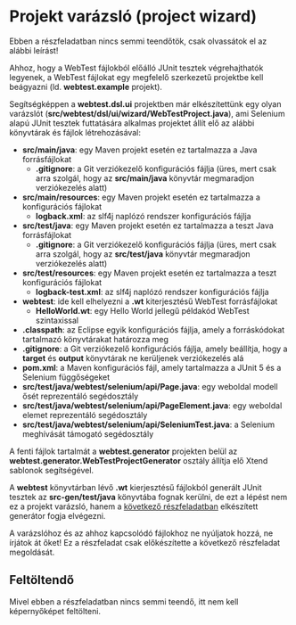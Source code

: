 # Projekt varázsló (project wizard)

Ebben a részfeladatban nincs semmi teendőtök, csak olvassátok el az alábbi leírást!

Ahhoz, hogy a WebTest fájlokból előálló JUnit tesztek végrehajthatók legyenek, a WebTest fájlokat egy megfelelő szerkezetű projektbe kell beágyazni (ld. **webtest.example** projekt).

Segítségképpen a **webtest.dsl.ui** projektben már elkészítettünk egy olyan varázslót (**src/webtest/dsl/ui/wizard/WebTestProject.java**), ami Selenium alapú JUnit tesztek futtatására alkalmas projektet állít elő az alábbi könyvtárak és fájlok létrehozásával:

* **src/main/java**: egy Maven projekt esetén ez tartalmazza a Java forrásfájlokat
  * **.gitignore**: a Git verziókezelő konfigurációs fájlja (üres, mert csak arra szolgál, hogy az **src/main/java** könyvtár megmaradjon verziókezelés alatt)
* **src/main/resources**: egy Maven projekt esetén ez tartalmazza a konfigurációs fájlokat
  * **logback.xml**: az slf4j naplózó rendszer konfigurációs fájlja
* **src/test/java**: egy Maven projekt esetén ez tartalmazza a teszt Java forrásfájlokat
  * **.gitignore**: a Git verziókezelő konfigurációs fájlja (üres, mert csak arra szolgál, hogy az **src/test/java** könyvtár megmaradjon verziókezelés alatt)
* **src/test/resources**: egy Maven projekt esetén ez tartalmazza a teszt konfigurációs fájlokat
  * **logback-test.xml**: az slf4j naplózó rendszer konfigurációs fájlja
* **webtest**: ide kell elhelyezni a **.wt** kiterjesztésű WebTest forrásfájlokat
  * **HelloWorld.wt**: egy Hello World jellegű példakód WebTest szintaxissal
* **.classpath**: az Eclipse egyik konfigurációs fájlja, amely a forráskódokat tartalmazó könyvtárakat határozza meg
* **.gitignore**: a Git verziókezelő konfigurációs fájlja, amely beállítja, hogy a **target** és **output** könyvtárak ne kerüljenek verziókezelés alá
* **pom.xml**: a Maven konfigurációs fájl, amely tartalmazza a JUnit 5 és a Selenium függőségeket
* **src/test/java/webtest/selenium/api/Page.java**: egy weboldal modell ősét reprezentáló segédosztály
* **src/test/java/webtest/selenium/api/PageElement.java**: egy weboldal elemet reprezentáló segédosztály
* **src/test/java/webtest/selenium/api/SeleniumTest.java**: a Selenium meghívását támogató segédosztály

A fenti fájlok tartalmát a **webtest.generator** projekten belül az **webtest.generator.WebTestProjectGenerator** osztály állítja elő Xtend sablonok segítségével.

A **webtest** könyvtárban lévő **.wt** kierjesztésű fájlokból generált JUnit tesztek az **src-gen/test/java** könyvtába fognak kerülni, de ezt a lépést nem ez a projekt varázsló, hanem a [következő részfeladatban](TaskCodeGeneration.md) elkészített generátor fogja elvégezni.

A varázslóhoz és az ahhoz kapcsolódó fájlokhoz ne nyúljatok hozzá, ne írjátok át őket! Ez a részfeladat csak előkészítette a következő részfeladat megoldását.

## Feltöltendő

Mivel ebben a részfeladatban nincs semmi teendő, itt nem kell képernyőképet feltölteni.
